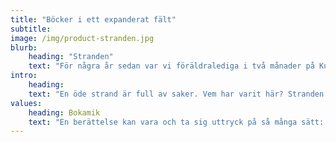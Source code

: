 ```yaml
---
title: "Böcker i ett expanderat fält"
subtitle: 
image: /img/product-stranden.jpg
blurb:
    heading: "Stranden"
    text: "För några år sedan var vi föräldralediga i två månader på Kuba. Många dagar tillbringades på en vacker, rätt öde och samtidigt ganska nedskräpad strand. Då föddes idén till en barnbok. Sen gick åren och annat i livet kom emellan men förra året fick vi ett stipendium på Elin Wägners Lilla Björka i Småland och då tog vi tag i projektet på nytt. Det har nu resulterat i boken Stranden och en utställning under Bergveckan i Småland i 1- 11 juli 2022. Utställningen består av barnboken (eller allåldersboken) Stranden, illustrationer, ljusprojektion och keramik i Galleri Sörenskog – en fantastisk lada ett stenkast från Elin Wägners hem. Varmt välkomna dit!"
intro:
    heading: 
    text: "En öde strand är full av saker. Vem har varit här? Stranden är en allaåldersbok av Jenny Bjarnar och Love Antell. Skicka ett mail med ditt namn och adress till order@bokamik.se så skickar vi ett exemplar av boken med pappersfaktura. Pris: 179:- inklusive frakt."
values:
    heading: Bokamik
    text: "En berättelse kan vara och ta sig uttryck på så många sätt: i text, i bild, i ljud, i fysisk form som skulptur eller som ljusprojektioner. Det handlar om våra och naturens avtryck, det som finns och funnits och det som kommer sen..."
---
```


